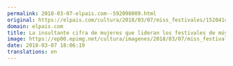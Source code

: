 ```yaml
---
permalink: 2018-03-07-elpais.com--592098009.html
original: https://elpais.com/cultura/2018/03/07/miss_festivales/1520414333_057855.html#?ref=rss&format=simple&link=link
domain: elpais.com
title: La insultante cifra de mujeres que lideran los festivales de música
image: https://ep00.epimg.net/cultura/imagenes/2018/03/07/miss_festivales/1520414333_057855_1520428477_rrss_normal.jpg
date: 2018-03-07 18:06:19
translations: en
---
```


